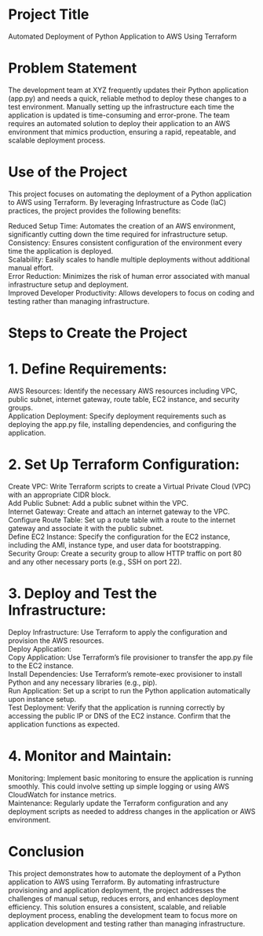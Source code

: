 # Project Title
Automated Deployment of Python Application to AWS Using Terraform

# Problem Statement
The development team at XYZ frequently updates their Python application (app.py) and needs a quick, reliable method to deploy these changes to a test environment. Manually setting up the infrastructure each time the application is updated is time-consuming and error-prone. The team requires an automated solution to deploy their application to an AWS environment that mimics production, ensuring a rapid, repeatable, and scalable deployment process.

# Use of the Project
This project focuses on automating the deployment of a Python application to AWS using Terraform. By leveraging Infrastructure as Code (IaC) practices, the project provides the following benefits:

Reduced Setup Time: Automates the creation of an AWS environment, significantly cutting down the time required for infrastructure setup.            
Consistency: Ensures consistent configuration of the environment every time the application is deployed.                        
Scalability: Easily scales to handle multiple deployments without additional manual effort.                              
Error Reduction: Minimizes the risk of human error associated with manual infrastructure setup and deployment.                              
Improved Developer Productivity: Allows developers to focus on coding and testing rather than managing infrastructure.                                   

# Steps to Create the Project
# 1. Define Requirements:
AWS Resources: Identify the necessary AWS resources including VPC, public subnet, internet gateway, route table, EC2 instance, and security groups.                
Application Deployment: Specify deployment requirements such as deploying the app.py file, installing dependencies, and configuring the application.                  

# 2. Set Up Terraform Configuration:
Create VPC: Write Terraform scripts to create a Virtual Private Cloud (VPC) with an appropriate CIDR block.           
Add Public Subnet: Add a public subnet within the VPC.                     
Internet Gateway: Create and attach an internet gateway to the VPC.                         
Configure Route Table: Set up a route table with a route to the internet gateway and associate it with the public subnet.              
Define EC2 Instance: Specify the configuration for the EC2 instance, including the AMI, instance type, and user data for bootstrapping.                  
Security Group: Create a security group to allow HTTP traffic on port 80 and any other necessary ports (e.g., SSH on port 22).                   

# 3. Deploy and Test the Infrastructure:
Deploy Infrastructure: Use Terraform to apply the configuration and provision the AWS resources.          
Deploy Application:           
Copy Application: Use Terraform’s file provisioner to transfer the app.py file to the EC2 instance.                 
Install Dependencies: Use Terraform’s remote-exec provisioner to install Python and any necessary libraries (e.g., pip).                   
Run Application: Set up a script to run the Python application automatically upon instance setup.                               
Test Deployment: Verify that the application is running correctly by accessing the public IP or DNS of the EC2 instance. Confirm that the application functions as expected.            

# 4. Monitor and Maintain:
Monitoring: Implement basic monitoring to ensure the application is running smoothly. This could involve setting up simple logging or using AWS CloudWatch for instance metrics.     
Maintenance: Regularly update the Terraform configuration and any deployment scripts as needed to address changes in the application or AWS environment.       

# Conclusion
This project demonstrates how to automate the deployment of a Python application to AWS using Terraform. By automating infrastructure provisioning and application deployment, the project addresses the challenges of manual setup, reduces errors, and enhances deployment efficiency. This solution ensures a consistent, scalable, and reliable deployment process, enabling the development team to focus more on application development and testing rather than managing infrastructure.  
